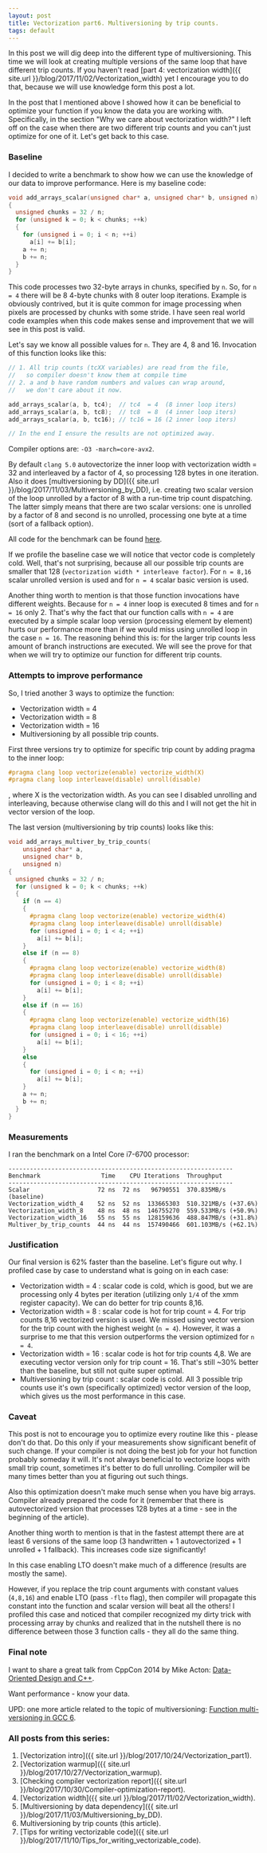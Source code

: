 ```yaml
---
layout: post
title: Vectorization part6. Multiversioning by trip counts.
tags: default
---
```


In this post we will dig deep into the different type of multiversioning. This time we will look at creating multiple versions of the same loop that have different trip counts. If you haven't read [part 4: vectorization width]({{ site.url }}/blog/2017/11/02/Vectorization_width) yet I encourage you to do that, because we will use knowledge form this post a lot.

In the post that I mentioned above I showed how it can be beneficial to optimize your function if you know the data you are working with. Specifically, in the section "Why we care about vectorization width?" I left off on the case when there are two different trip counts and you can't just optimize for one of it. Let's get back to this case. 

### Baseline

I decided to write a benchmark to show how we can use the knowledge of our data to improve performance.
Here is my baseline code:

```cpp
void add_arrays_scalar(unsigned char* a, unsigned char* b, unsigned n)
{
  unsigned chunks = 32 / n;
  for (unsigned k = 0; k < chunks; ++k)  
  {
    for (unsigned i = 0; i < n; ++i)  
      a[i] += b[i];
    a += n;
    b += n;
  }
}
```

This code processes two 32-byte arrays in chunks, specified by `n`. So, for `n = 4` there will be 8 4-byte chunks with 8 outer loop iterations.
Example is obviously contrived, but it is quite common for image processing when pixels are processed by chunks with some stride. I have seen real world code examples when this code makes sense and improvement that we will see in this post is valid.

Let's say we know all possible values for `n`. They are 4, 8 and 16. Invocation of this function looks like this:
```cpp
// 1. All trip counts (tcXX variables) are read from the file, 
//   so compiler doesn't know them at compile time
// 2. a and b have random numbers and values can wrap around,
//   we don't care about it now.

add_arrays_scalar(a, b, tc4);  // tc4  = 4  (8 inner loop iters)
add_arrays_scalar(a, b, tc8);  // tc8  = 8  (4 inner loop iters)
add_arrays_scalar(a, b, tc16); // tc16 = 16 (2 inner loop iters)

// In the end I ensure the results are not optimized away.
```

Compiler options are: `-O3 -march=core-avx2`.

By default `clang 5.0` autovectorize the inner loop with vectorization width = 32 and interleaved by a factor of 4, so processing 128 bytes in one iteration. Also it does [multiversioning by DD]({{ site.url }}/blog/2017/11/03/Multiversioning_by_DD), i.e. creating two scalar version of the loop unrolled by a factor of 8 with a run-time trip count dispatching. The latter simply means that there are two scalar versions: one is unrolled by a factor of 8 and second is no unrolled, processing one byte at a time (sort of a fallback option).

All code for the benchmark can be found [here](https://github.com/dendibakh/dendibakh.github.io/tree/master/_posts/code/Multiversioning_by_trip_counts).

If we profile the baseline case we will notice that vector code is completely cold. Well, that's not surprising, because all our possible trip counts are smaller that 128 (`vectorization width * interleave factor`). For `n = 8,16` scalar unrolled version is used and for `n = 4` scalar basic version is used.

Another thing worth to mention is that those function invocations have different weights. Because for `n = 4` inner loop is executed 8 times and for `n = 16` only 2. That's why the fact that our function calls with `n = 4` are executed by a simple scalar loop version (processing element by element) hurts our performance more than if we would miss using unrolled loop in the case `n = 16`. The reasoning behind this is: for the larger trip counts less amount of branch instructions are executed. We will see the prove for that when we will try to optimize our function for different trip counts.

### Attempts to improve performance

So, I tried another 3 ways to optimize the function:
- Vectorization width = 4
- Vectorization width = 8
- Vectorization width = 16
- Multiversioning by all possible trip counts.

First three versions try to optimize for specific trip count by adding pragma to the inner loop:
```cpp
#pragma clang loop vectorize(enable) vectorize_width(X)
#pragma clang loop interleave(disable) unroll(disable)
```
, where X is the vectorization width. As you can see I disabled unrolling and interleaving, because otherwise clang will do this and I will not get the hit in vector version of the loop.

The last version (multiversioning by trip counts) looks like this:
```cpp
void add_arrays_multiver_by_trip_counts(
	unsigned char* a, 
	unsigned char* b, 
	unsigned n)
{
  unsigned chunks = 32 / n;
  for (unsigned k = 0; k < chunks; ++k)  
  {
    if (n == 4)
    {
      #pragma clang loop vectorize(enable) vectorize_width(4)
      #pragma clang loop interleave(disable) unroll(disable)
      for (unsigned i = 0; i < 4; ++i) 
        a[i] += b[i];
    }
    else if (n == 8)
    {
      #pragma clang loop vectorize(enable) vectorize_width(8)
      #pragma clang loop interleave(disable) unroll(disable)
      for (unsigned i = 0; i < 8; ++i) 
        a[i] += b[i];
    }
    else if (n == 16)
    {
      #pragma clang loop vectorize(enable) vectorize_width(16)
      #pragma clang loop interleave(disable) unroll(disable)
      for (unsigned i = 0; i < 16; ++i) 
        a[i] += b[i];
    }
    else
    {
      for (unsigned i = 0; i < n; ++i)  
        a[i] += b[i];
    }
    a += n;
    b += n;
  }
}
```

### Measurements

I ran the benchmark on a Intel Core i7-6700 processor:

```
---------------------------------------------------------------
Benchmark                 Time    CPU Iterations  Throughput
---------------------------------------------------------------
Scalar                   72 ns  72 ns   96790551  370.835MB/s (baseline)
Vectorization_width_4    52 ns  52 ns  133665303  510.321MB/s (+37.6%)
Vectorization_width_8    48 ns  48 ns  146755270  559.533MB/s (+50.9%)
Vectorization_width_16   55 ns  55 ns  128159636  488.847MB/s (+31.8%)
Multiver_by_trip_counts  44 ns  44 ns  157490466  601.103MB/s (+62.1%)
```

### Justification

Our final version is 62% faster than the baseline. Let's figure out why. I profiled case by case to understand what is going on in each case:
- Vectorization width = 4 : scalar code is cold, which is good, but we are processing only 4 bytes per iteration (utilizing only `1/4` of the xmm register capacity). We can do better for trip counts 8,16.
- Vectorization width = 8 : scalar code is hot for trip count = 4. For trip counts 8,16 vectorized version is used. We missed using vector version for the trip count with the highest weight (`n = 4`). However, it was a surprise to me that this version outperforms the version optimized for `n = 4`.
- Vectorization width = 16 : scalar code is hot for trip counts 4,8. We are executing vector version only for trip count = 16. That's still ~30% better than the baseline, but still not quite super optimal.
- Multiversioning by trip count : scalar code is cold. All 3 possible trip counts use it's own (specifically optimized) vector version of the loop, which gives us the most performance in this case.

### Caveat

This post is not to encourage you to optimize every routine like this - please don't do that. Do this only if your measurements show significant benefit of such change. If your compiler is not doing the best job for your hot function probably someday it will. It's not always beneficial to vectorize loops with small trip count, sometimes it's better to do full unrolling. Compiler will be many times better than you at figuring out such things.

Also this optimization doesn't make much sense when you have big arrays. Compiler already prepared the code for it (remember that there is autovectorized version that processes 128 bytes at a time - see in the beginning of the article).

Another thing worth to mention is that in the fastest attempt there are at least 6 versions of the same loop (3 handwritten + 1 autovectorized + 1 unrolled + 1 fallback). This increases code size significantly!

In this case enabling LTO doesn't make much of a difference (results are mostly the same). 

However, if you replace the trip count arguments with constant values (`4,8,16`) and enable LTO (pass `-flto` flag), then compiler will propagate this constant into the function and scalar version will beat all the others! I profiled this case and noticed that compiler recognized my dirty trick with processing array by chunks and realized that in the nutshell there is no difference between those 3 function calls - they all do the same thing.

### Final note

I want to share a great talk from CppCon 2014 by Mike Acton: [Data-Oriented Design and C++](https://www.youtube.com/watch?v=rX0ItVEVjHc). 

Want performance - know your data.

UPD: one more article related to the topic of multiversioning: [Function multi-versioning in GCC 6](https://lwn.net/Articles/691932/).

### All posts from this series:
1. [Vectorization intro]({{ site.url }}/blog/2017/10/24/Vectorization_part1).
2. [Vectorization warmup]({{ site.url }}/blog/2017/10/27/Vectorization_warmup).
3. [Checking compiler vectorization report]({{ site.url }}/blog/2017/10/30/Compiler-optimization-report).
4. [Vectorization width]({{ site.url }}/blog/2017/11/02/Vectorization_width).
5. [Multiversioning by data dependency]({{ site.url }}/blog/2017/11/03/Multiversioning_by_DD).
6. Multiversioning by trip counts (this article).
7. [Tips for writing vectorizable code]({{ site.url }}/blog/2017/11/10/Tips_for_writing_vectorizable_code).
